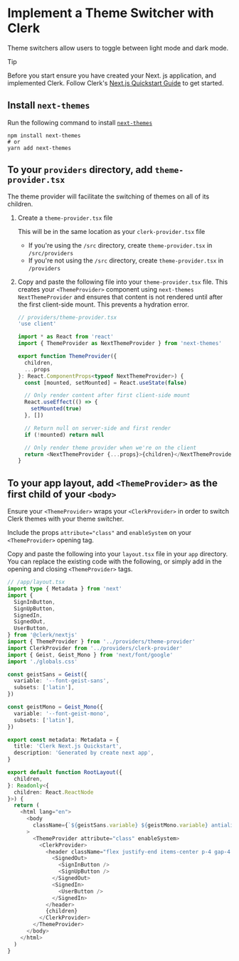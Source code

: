 # Implement a Theme Switcher with Clerk

Theme switchers allow users to toggle between light mode and dark mode.

> [!TIP]
> Before you start ensure you have created your Next. js application, and implemented Clerk.
> Follow Clerk's [Next.js Quickstart Guide](https://clerk.com/docs/quickstarts/nextjs) to get started.

## Install `next-themes`

Run the following command to install [`next-themes`](https://github.com/pacocoursey/next-themes)

```shell
npm install next-themes
# or
yarn add next-themes
```

## To your `providers` directory, add `theme-provider.tsx`

The theme provider will facilitate the switching of themes on all of its children.

1. Create a `theme-provider.tsx` file

   This will be in the same location as your `clerk-provider.tsx` file

   - If you're using the `/src` directory, create `theme-provider.tsx` in `/src/providers`
   - If you're not using the `/src` directory, create `theme-provider.tsx` in `/providers`

2. Copy and paste the following file into your `theme-provider.tsx` file. This creates your `<ThemeProvider>` component using `next-themes` `NextThemeProvider` and ensures that content is not rendered until after the first client-side mount. This prevents a hydration error.

   ```typescript
   // providers/theme-provider.tsx
   'use client'

   import * as React from 'react'
   import { ThemeProvider as NextThemeProvider } from 'next-themes'

   export function ThemeProvider({
     children,
     ...props
   }: React.ComponentProps<typeof NextThemeProvider>) {
     const [mounted, setMounted] = React.useState(false)

     // Only render content after first client-side mount
     React.useEffect(() => {
       setMounted(true)
     }, [])

     // Return null on server-side and first render
     if (!mounted) return null

     // Only render theme provider when we're on the client
     return <NextThemeProvider {...props}>{children}</NextThemeProvider>
   }
   ```

## To your app layout, add `<ThemeProvider>` as the first child of your `<body>`

Ensure your `<ThemeProvider>` wraps your `<ClerkProvider>` in order to switch Clerk themes with your theme switcher.

Include the props `attribute="class"` and `enableSystem` on your `<ThemeProvider>` opening tag.

Copy and paste the following into your `layout.tsx` file in your `app` directory. You can replace the existing code with the following, or simply add in the opening and closing `<ThemeProvider>` tags.

```typescript
// /app/layout.tsx
import type { Metadata } from 'next'
import {
  SignInButton,
  SignUpButton,
  SignedIn,
  SignedOut,
  UserButton,
} from '@clerk/nextjs'
import { ThemeProvider } from '../providers/theme-provider'
import ClerkProvider from '../providers/clerk-provider'
import { Geist, Geist_Mono } from 'next/font/google'
import './globals.css'

const geistSans = Geist({
  variable: '--font-geist-sans',
  subsets: ['latin'],
})

const geistMono = Geist_Mono({
  variable: '--font-geist-mono',
  subsets: ['latin'],
})

export const metadata: Metadata = {
  title: 'Clerk Next.js Quickstart',
  description: 'Generated by create next app',
}

export default function RootLayout({
  children,
}: Readonly<{
  children: React.ReactNode
}>) {
  return (
    <html lang="en">
      <body
        className={`${geistSans.variable} ${geistMono.variable} antialiased`}
      >
        <ThemeProvider attribute="class" enableSystem>
          <ClerkProvider>
            <header className="flex justify-end items-center p-4 gap-4 h-16">
              <SignedOut>
                <SignInButton />
                <SignUpButton />
              </SignedOut>
              <SignedIn>
                <UserButton />
              </SignedIn>
            </header>
            {children}
          </ClerkProvider>
        </ThemeProvider>
      </body>
    </html>
  )
}
```
